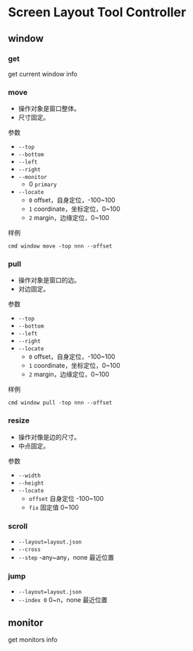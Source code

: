 # Screen Layout Tool Controller

## window

### get

get current window info

### move

- 操作对象是窗口整体。
- 尺寸固定。

参数

- `--top`
- `--bottom`
- `--left`
- `--right`
- `--monitor`
  - 0 `primary`
- `--locate`
  - `0` offset，自身定位，-100~100
  - `1` coordinate，坐标定位，0~100
  - `2` margin，边缘定位，0~100

样例

`cmd window move -top nnn --offset`

### pull

- 操作对象是窗口的边。
- 对边固定。

参数

- `--top`
- `--bottom`
- `--left`
- `--right`
- `--locate`
  - `0` offset，自身定位，-100~100
  - `1` coordinate，坐标定位，0~100
  - `2` margin，边缘定位，0~100

样例

`cmd window pull -top nnn --offset`

### resize

- 操作对像是边的尺寸。
- 中点固定。

参数

- `--width`
- `--height`
- `--locate`
  - `offset` 自身定位 -100~100
  - `fix` 固定值 0~100

### scroll

- `--layout=layout.json`
- `--cross`
- `--step` -any~any，none 最近位置

### jump

- `--layout=layout.json`
- `--index 0` 0~n，none 最近位置

## monitor

get monitors info